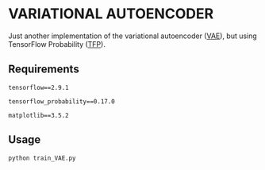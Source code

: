 # VARIATIONAL AUTOENCODER
Just another implementation of the variational autoencoder ([VAE](https://arxiv.org/abs/1312.6114)), but using TensorFlow Probability ([TFP](https://www.tensorflow.org/probability)).

## Requirements
`tensorflow==2.9.1`

`tensorflow_probability==0.17.0`

`matplotlib==3.5.2` 

## Usage
`python train_VAE.py`
